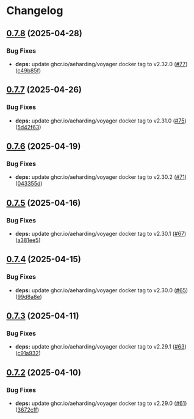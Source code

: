 # Changelog

## [0.7.8](https://github.com/mikemrm/charts/compare/voyager-v0.7.7...voyager-v0.7.8) (2025-04-28)


### Bug Fixes

* **deps:** update ghcr.io/aeharding/voyager docker tag to v2.32.0 ([#77](https://github.com/mikemrm/charts/issues/77)) ([c49b85f](https://github.com/mikemrm/charts/commit/c49b85fa4d468e588e8a92b6742c5f528d9a5b42))

## [0.7.7](https://github.com/mikemrm/charts/compare/voyager-v0.7.6...voyager-v0.7.7) (2025-04-26)


### Bug Fixes

* **deps:** update ghcr.io/aeharding/voyager docker tag to v2.31.0 ([#75](https://github.com/mikemrm/charts/issues/75)) ([5d42f63](https://github.com/mikemrm/charts/commit/5d42f633288eeff333eeafb918623622bc66779f))

## [0.7.6](https://github.com/mikemrm/charts/compare/voyager-v0.7.5...voyager-v0.7.6) (2025-04-19)


### Bug Fixes

* **deps:** update ghcr.io/aeharding/voyager docker tag to v2.30.2 ([#71](https://github.com/mikemrm/charts/issues/71)) ([043355d](https://github.com/mikemrm/charts/commit/043355d7854b3d512aef23adee4e57f6f346bacb))

## [0.7.5](https://github.com/mikemrm/charts/compare/voyager-v0.7.4...voyager-v0.7.5) (2025-04-16)


### Bug Fixes

* **deps:** update ghcr.io/aeharding/voyager docker tag to v2.30.1 ([#67](https://github.com/mikemrm/charts/issues/67)) ([a381ee5](https://github.com/mikemrm/charts/commit/a381ee54534ed6b18fcb10ff250920e018c928c6))

## [0.7.4](https://github.com/mikemrm/charts/compare/voyager-v0.7.3...voyager-v0.7.4) (2025-04-15)


### Bug Fixes

* **deps:** update ghcr.io/aeharding/voyager docker tag to v2.30.0 ([#65](https://github.com/mikemrm/charts/issues/65)) ([99d8a8e](https://github.com/mikemrm/charts/commit/99d8a8e8c1d29c805e639c48d1ffeda9d7d980a8))

## [0.7.3](https://github.com/mikemrm/charts/compare/voyager-v0.7.2...voyager-v0.7.3) (2025-04-11)


### Bug Fixes

* **deps:** update ghcr.io/aeharding/voyager docker tag to v2.29.1 ([#63](https://github.com/mikemrm/charts/issues/63)) ([c91a932](https://github.com/mikemrm/charts/commit/c91a93231a6667e6f1fd341c226297f99604ca4c))

## [0.7.2](https://github.com/mikemrm/charts/compare/voyager-v0.7.1...voyager-v0.7.2) (2025-04-10)


### Bug Fixes

* **deps:** update ghcr.io/aeharding/voyager docker tag to v2.29.0 ([#61](https://github.com/mikemrm/charts/issues/61)) ([3672cff](https://github.com/mikemrm/charts/commit/3672cffc92fe321cbb77fb90fdff721a82d85ea5))
